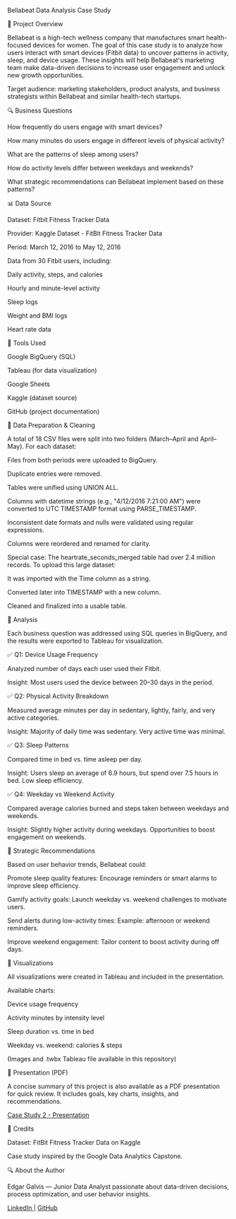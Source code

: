 Bellabeat Data Analysis Case Study

📅 Project Overview

Bellabeat is a high-tech wellness company that manufactures smart health-focused devices for women. The goal of this case study is to analyze how users interact with smart devices (Fitbit data) to uncover patterns in activity, sleep, and device usage. These insights will help Bellabeat's marketing team make data-driven decisions to increase user engagement and unlock new growth opportunities.

Target audience: marketing stakeholders, product analysts, and business strategists within Bellabeat and similar health-tech startups.

🔍 Business Questions

How frequently do users engage with smart devices?

How many minutes do users engage in different levels of physical activity?

What are the patterns of sleep among users?

How do activity levels differ between weekdays and weekends?

What strategic recommendations can Bellabeat implement based on these patterns?

📊 Data Source

Dataset: Fitbit Fitness Tracker Data

Provider: Kaggle Dataset - FitBit Fitness Tracker Data

Period: March 12, 2016 to May 12, 2016

Data from 30 Fitbit users, including:

Daily activity, steps, and calories

Hourly and minute-level activity

Sleep logs

Weight and BMI logs

Heart rate data

📃 Tools Used

Google BigQuery (SQL)

Tableau (for data visualization)

Google Sheets

Kaggle (dataset source)

GitHub (project documentation)

📅 Data Preparation & Cleaning

A total of 18 CSV files were split into two folders (March–April and April–May). For each dataset:

Files from both periods were uploaded to BigQuery.

Duplicate entries were removed.

Tables were unified using UNION ALL.

Columns with datetime strings (e.g., "4/12/2016 7:21:00 AM") were converted to UTC TIMESTAMP format using PARSE_TIMESTAMP.

Inconsistent date formats and nulls were validated using regular expressions.

Columns were reordered and renamed for clarity.

Special case: The heartrate_seconds_merged table had over 2.4 million records. To upload this large dataset:

It was imported with the Time column as a string.

Converted later into TIMESTAMP with a new column.

Cleaned and finalized into a usable table.

🔢 Analysis

Each business question was addressed using SQL queries in BigQuery, and the results were exported to Tableau for visualization.

✅ Q1: Device Usage Frequency

Analyzed number of days each user used their Fitbit.

Insight: Most users used the device between 20–30 days in the period.

✅ Q2: Physical Activity Breakdown

Measured average minutes per day in sedentary, lightly, fairly, and very active categories.

Insight: Majority of daily time was sedentary. Very active time was minimal.

✅ Q3: Sleep Patterns

Compared time in bed vs. time asleep per day.

Insight: Users sleep an average of 6.9 hours, but spend over 7.5 hours in bed. Low sleep efficiency.

✅ Q4: Weekday vs Weekend Activity

Compared average calories burned and steps taken between weekdays and weekends.

Insight: Slightly higher activity during weekdays. Opportunities to boost engagement on weekends.

🧵 Strategic Recommendations

Based on user behavior trends, Bellabeat could:

Promote sleep quality features: Encourage reminders or smart alarms to improve sleep efficiency.

Gamify activity goals: Launch weekday vs. weekend challenges to motivate users.

Send alerts during low-activity times: Example: afternoon or weekend reminders.

Improve weekend engagement: Tailor content to boost activity during off days.

🎨 Visualizations

All visualizations were created in Tableau and included in the presentation.

Available charts:

Device usage frequency

Activity minutes by intensity level

Sleep duration vs. time in bed

Weekday vs. weekend: calories & steps

(Images and .twbx Tableau file available in this repository)

📄 Presentation (PDF)

A concise summary of this project is also available as a PDF presentation for quick review. It includes goals, key charts, insights, and recommendations.

<a href="https://github.com/edgarjgalvis/bellabeat-data-analysis/blob/main/Presentation/Case%20Study%202%20-%20Presentation.pdf" target="_blank">Case Study 2 - Presentation</a>

💼 Credits

Dataset: FitBit Fitness Tracker Data on Kaggle

Case study inspired by the Google Data Analytics Capstone.

🔍 About the Author

Edgar Galvis — Junior Data Analyst passionate about data-driven decisions, process optimization, and user behavior insights.

<a href="www.linkedin.com/in/edgar-j-galvis" target="_blank"> LinkedIn </a> | <a href="https://github.com/edgarjgalvis" target="_blank"> GitHub </a>

